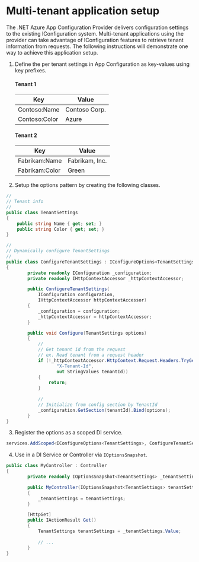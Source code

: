 # Multi-tenant application setup

The .NET Azure App Configuration Provider delivers configuration settings to the existing IConfiguration system. Multi-tenant applications using the provider can take advantage of IConfiguration features to retrieve tenant information from requests. The following instructions will demonstrate one way to achieve this application setup.

1. Define the per tenant settings in App Configuration as key-values using key prefixes.

    #### Tenant 1

    | Key | Value |
    |---- |-------|
    | Contoso:Name | Contoso Corp. |
    | Contoso:Color | Azure |

    #### Tenant 2

    | Key | Value |
    |---- |-------|
    | Fabrikam:Name | Fabrikam, Inc. |
    | Fabrikam:Color | Green |

2. Setup the options pattern by creating the following classes.

```cs
//
// Tenant info
//
public class TenantSettings
{
    public string Name { get; set; }
    public string Color { get; set; }
}
```

```cs
//
// Dynamically configure TenantSettings
//
public class ConfigureTenantSettings : IConfigureOptions<TenantSettings>
{
        private readonly IConfiguration _configuration;
        private readonly IHttpContextAccessor _httpContextAccessor;

        public ConfigureTenantSettings(
            IConfiguration configuration,
            IHttpContextAccessor httpContextAccessor)
        {
            _configuration = configuration;
            _httpContextAccessor = httpContextAccessor;
        }

        public void Configure(TenantSettings options)
        {
            //
            // Get tenant id from the request
            // ex. Read tenant from a request header
            if (!_httpContextAccessor.HttpContext.Request.Headers.TryGetValue(
                   "X-Tenant-Id",
                   out StringValues tenantId))
            {
                return;
            }
            
            //
            // Initialize from config section by TenantId
            _configuration.GetSection(tenantId).Bind(options);
        }
}
```

3. Register the options as a scoped DI service.

```cs
services.AddScoped<IConfigureOptions<TenantSettings>, ConfigureTenantSettings>();
```

4. Use in a DI Service or Controller via `IOptionsSnapshot`.

```cs
public class MyController : Controller
{
        private readonly IOptionsSnapshot<TenantSettings> _tenantSettings;

        public MyController(IOptionsSnapshot<TenantSettings> tenantSettings)
        {
            _tenantSettings = tenantSettings;
        }

        [HttpGet]
        public IActionResult Get()
        {
            TenantSettings tenantSettings = _tenantSettings.Value;
  
            // ...
        }
}
```